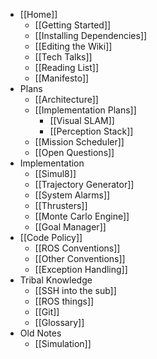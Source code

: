 * [[Home]]
    * [[Getting Started]]
    * [[Installing Dependencies]]
    * [[Editing the Wiki]]
    * [[Tech Talks]]
    * [[Reading List]]
    * [[Manifesto]]
* Plans
    * [[Architecture]]
    * [[Implementation Plans]]
        * [[Visual SLAM]]
        * [[Perception Stack]]
    * [[Mission Scheduler]]
    * [[Open Questions]]
* Implementation
    * [[Simul8]]
    * [[Trajectory Generator]]
    * [[System Alarms]]
    * [[Thrusters]]
    * [[Monte Carlo Engine]]
    * [[Goal Manager]]
* [[Code Policy]]
    * [[ROS Conventions]]
    * [[Other Conventions]]
    * [[Exception Handling]]
* Tribal Knowledge
    * [[SSH into the sub]]
    * [[ROS things]]
    * [[Git]]
    * [[Glossary]]
* Old Notes
    * [[Simulation]]